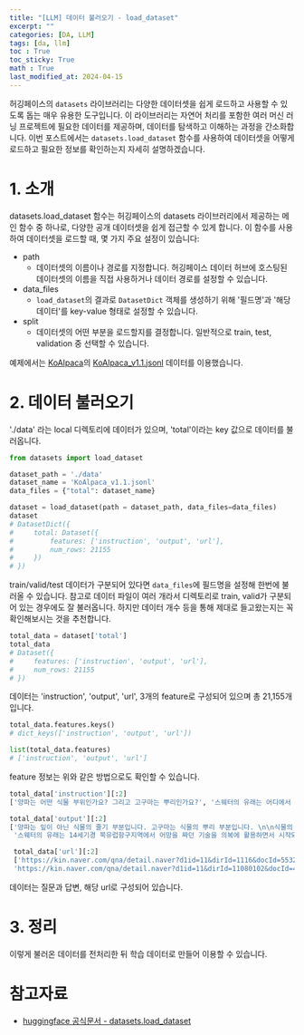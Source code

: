 ```yaml
---
title: "[LLM] 데이터 불러오기 - load_dataset"
excerpt: ""
categories: [DA, LLM]
tags: [da, llm]
toc : True
toc_sticky: True
math : True
last_modified_at: 2024-04-15
---
```


허깅페이스의 `datasets` 라이브러리는 다양한 데이터셋을 쉽게 로드하고 사용할 수 있도록 돕는 매우 유용한 도구입니다. 이 라이브러리는 자연어 처리를 포함한 여러 머신 러닝 프로젝트에 필요한 데이터를 제공하며, 데이터를 탐색하고 이해하는 과정을 간소화합니다. 이번 포스트에서는 `datasets.load_dataset` 함수를 사용하여 데이터셋을 어떻게 로드하고 필요한 정보를 확인하는지 자세히 설명하겠습니다.

# 1. 소개
datasets.load_dataset 함수는 허깅페이스의 datasets 라이브러리에서 제공하는 메인 함수 중 하나로, 다양한 공개 데이터셋을 쉽게 접근할 수 있게 합니다. 이 함수를 사용하여 데이터셋을 로드할 때, 몇 가지 주요 설정이 있습니다:

- path
    - 데이터셋의 이름이나 경로를 지정합니다. 허깅페이스 데이터 허브에 호스팅된 데이터셋의 이름을 직접 사용하거나 데이터 경로를 설정할 수 있습니다.
- data_files
    - `load_dataset`의 결과로 `DatasetDict` 객체를 생성하기 위해 '필드명'과 '해당 데이터'를 key-value 형태로 설정할 수 있습니다.
- split
    - 데이터셋의 어떤 부분을 로드할지를 결정합니다. 일반적으로 train, test, validation 중 선택할 수 있습니다.

예제에서는 [KoAlpaca](https://github.com/Beomi/KoAlpaca/tree/main)의 [KoAlpaca_v1.1.jsonl](https://raw.githubusercontent.com/Beomi/KoAlpaca/main/KoAlpaca_v1.1.jsonl) 데이터를 이용했습니다.

# 2. 데이터 불러오기
'./data' 라는 local 디렉토리에 데이터가 있으며, 'total'이라는 key 값으로 데이터를 불러옵니다. 

```py
from datasets import load_dataset

dataset_path = './data'
dataset_name = 'KoAlpaca_v1.1.jsonl'
data_files = {"total": dataset_name}

dataset = load_dataset(path = dataset_path, data_files=data_files)
dataset
# DatasetDict({
#     total: Dataset({
#         features: ['instruction', 'output', 'url'],
#         num_rows: 21155
#     })
# })
```
train/valid/test 데이터가 구분되어 있다면 `data_files`에 필드명을 설정해 한번에 불러올 수 있습니다. 참고로 데이터 파일이 여러 개라서 디렉토리로 train, valid가 구분되어 있는 경우에도 잘 불러옵니다. 하지만 데이터 개수 등을 통해 제대로 들고왔는지는 꼭 확인해보시는 것을 추천합니다.

```py
total_data = dataset['total']
total_data
# Dataset({
#     features: ['instruction', 'output', 'url'],
#     num_rows: 21155
# })
```
데이터는 'instruction', 'output', 'url', 3개의 feature로 구성되어 있으며 총 21,155개입니다. 

```py
total_data.features.keys()
# dict_keys(['instruction', 'output', 'url'])

list(total_data.features)
# ['instruction', 'output', 'url']
```
feature 정보는 위와 같은 방법으로도 확인할 수 있습니다.

```py
total_data['instruction'][:2]
['양파는 어떤 식물 부위인가요? 그리고 고구마는 뿌리인가요?', '스웨터의 유래는 어디에서 시작되었나요?']

total_data['output'][:2]
['양파는 잎이 아닌 식물의 줄기 부분입니다. 고구마는 식물의 뿌리 부분입니다. \n\n식물의 부위의 구분에 대해 궁금해하는 분이라면 분명 이 질문에 대한 답을 찾고 있을 것입니다. 양파는 잎이 아닌 줄기 부분입니다. 고구마는 다른 질문과 답변에서 언급된 것과 같이 뿌리 부분입니다. 따라서, 양파는 식물의 줄기 부분이 되고, 고구마는 식물의 뿌리 부분입니다.\n\n 덧붙이는 답변: 고구마 줄기도 볶아먹을 수 있나요? \n\n고구마 줄기도 식용으로 볶아먹을 수 있습니다. 하지만 줄기 뿐만 아니라, 잎, 씨, 뿌리까지 모든 부위가 식용으로 활용되기도 합니다. 다만, 한국에서는 일반적으로 뿌리 부분인 고구마를 주로 먹습니다.',
 '스웨터의 유래는 14세기경 북유럽항구지역에서 어망을 짜던 기술을 의복에 활용하면서 시작되었습니다. 노동자들의 방한복에서 시작된 스웨터는 여가생활과 스포츠의 붐에 힘입어 대중화되었습니다. 이후, 겨울철 이너웨어의 대명사가 되었습니다. 스웨터는 짜서(Knit) 만든 옷을 말하며, 어부들의 방한복으로 짜여졌던 스웨터 중에서도 스코틀랜드 해안지방의 여인들은 바다로 나가는 남편이나 연인, 자식들에게 무사히 돌아올 것을 기원하며 로프나 닻 무늬를 정성껏 짜넣었다고 합니다. 그 실용성과 정성이 오늘에까지 이어지고 있습니다.']

 total_data['url'][:2]
 ['https://kin.naver.com/qna/detail.naver?d1id=11&dirId=1116&docId=55320268',
 'https://kin.naver.com/qna/detail.naver?d1id=11&dirId=11080102&docId=47833655']
```
데이터는 질문과 답변, 해당 url로 구성되어 있습니다.

# 3. 정리
이렇게 불러온 데이터를 전처리한 뒤 학습 데이터로 만들어 이용할 수 있습니다.

# 참고자료
- [huggingface 공식문서 - datasets.load_dataset](https://huggingface.co/docs/datasets/v2.18.0/en/package_reference/loading_methods#datasets.load_dataset)